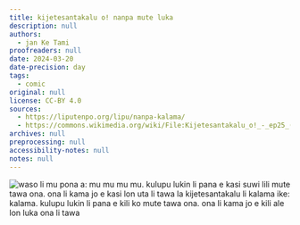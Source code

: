 ```yaml
---
title: kijetesantakalu o! nanpa mute luka
description: null
authors:
  - jan Ke Tami
proofreaders: null
date: 2024-03-20
date-precision: day
tags:
  - comic
original: null
license: CC-BY 4.0
sources:
  - https://liputenpo.org/lipu/nanpa-kalama/
  - https://commons.wikimedia.org/wiki/File:Kijetesantakalu_o!_-_ep25_(sitelen_pona).png
archives: null
preprocessing: null
accessibility-notes: null
notes: null
---
```


![waso li mu pona a: mu mu mu mu. kulupu lukin li pana e kasi suwi lili mute tawa ona. ona li kama jo e kasi lon uta li tawa la kijetesantakalu li kalama ike: kalama. kulupu lukin li pana e kili ko mute tawa ona. ona li kama jo e kili ale lon luka ona li tawa](https://upload.wikimedia.org/wikipedia/commons/1/18/Kijetesantakalu_o%21_-_ep25_%28sitelen_pona%29.png)